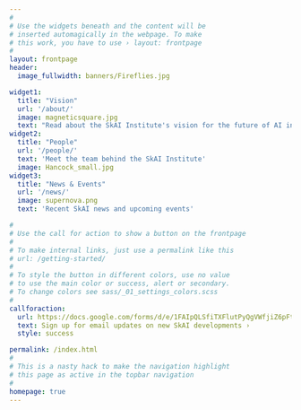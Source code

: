 ```yaml
---
#
# Use the widgets beneath and the content will be
# inserted automagically in the webpage. To make
# this work, you have to use › layout: frontpage
#
layout: frontpage
header:
  image_fullwidth: banners/Fireflies.jpg

widget1:
  title: "Vision"
  url: '/about/'
  image: magneticsquare.jpg
  text: "Read about the SkAI Institute's vision for the future of AI in astronomy"
widget2:
  title: "People"
  url: '/people/'
  text: 'Meet the team behind the SkAI Institute'
  image: Hancock_small.jpg
widget3:
  title: "News & Events"
  url: '/news/'
  image: supernova.png
  text: 'Recent SkAI news and upcoming events'

#
# Use the call for action to show a button on the frontpage
#
# To make internal links, just use a permalink like this
# url: /getting-started/
#
# To style the button in different colors, use no value
# to use the main color or success, alert or secondary.
# To change colors see sass/_01_settings_colors.scss
#
callforaction:
  url: https://docs.google.com/forms/d/e/1FAIpQLSfiTXFlutPyQgVWfjiZ6pFtIs2j1BwtkRNJiTvaT_n0KXBAPQ/viewform?usp=sf_link
  text: Sign up for email updates on new SkAI developments ›
  style: success

permalink: /index.html
#
# This is a nasty hack to make the navigation highlight
# this page as active in the topbar navigation
#
homepage: true
---
```

